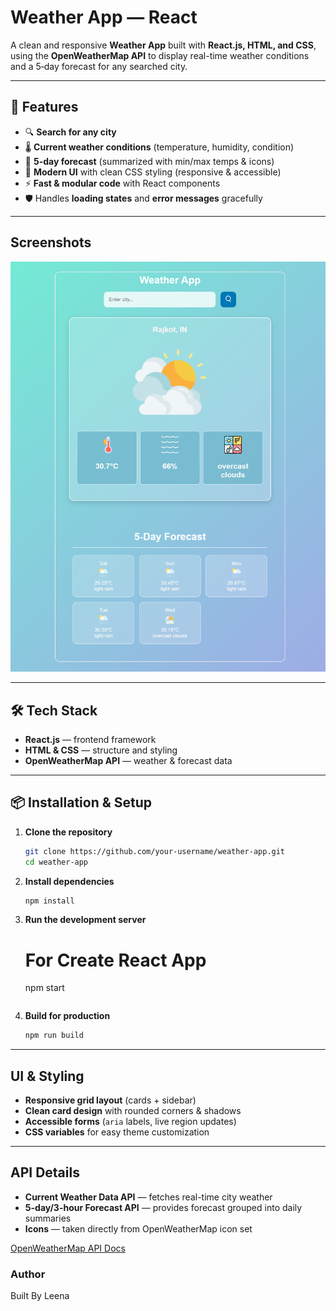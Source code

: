 # Weather App — React

A clean and responsive **Weather App** built with **React.js, HTML, and CSS**, using the **OpenWeatherMap API** to display real-time weather conditions and a 5‑day forecast for any searched city.

---

## 🚀 Features
- 🔍 **Search for any city**
- 🌡️ **Current weather conditions** (temperature, humidity, condition)
- 📅 **5-day forecast** (summarized with min/max temps & icons)
- 🎨 **Modern UI** with clean CSS styling (responsive & accessible)
- ⚡ **Fast & modular code** with React components
- 🛡️ Handles **loading states** and **error messages** gracefully

---

##  Screenshots

![Weather App Screenshot](screetshot.png)


---

## 🛠️ Tech Stack
- **React.js** — frontend framework
- **HTML & CSS** — structure and styling
- **OpenWeatherMap API** — weather & forecast data

---

## 📦 Installation & Setup

1. **Clone the repository**
   ```bash
   git clone https://github.com/your-username/weather-app.git
   cd weather-app
   ```

2. **Install dependencies**
   ```bash
   npm install
   ```

3. **Run the development server**
 
   # For Create React App
   npm start
   ```

4. **Build for production**
   ```bash
   npm run build
   ```


---

##  UI & Styling
- **Responsive grid layout** (cards + sidebar)
- **Clean card design** with rounded corners & shadows
- **Accessible forms** (`aria` labels, live region updates)
- **CSS variables** for easy theme customization

---

##   API Details
- **Current Weather Data API** — fetches real-time city weather
- **5-day/3-hour Forecast API** — provides forecast grouped into daily summaries
- **Icons** — taken directly from OpenWeatherMap icon set

 [OpenWeatherMap API Docs](https://openweathermap.org/api)


###  Author
Built By Leena